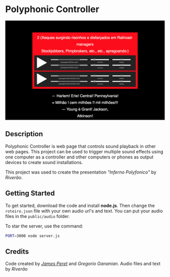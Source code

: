 # Polyphonic Controller

![UI](cover.png)

## Description

Polyphonic Controller is web page that controls sound playback in other web pages. This project can be used to trigger multiple sound effects using one computer as a controller and other computers or phones as output devices to create sound installations.

This project was used to create the presentation *"Inferno Polyfonico"* by *Riverão*.

## Getting Started

To get started, download the code and install **node.js**. Then change the ``roteiro.json`` file with your own audio url's and text. You can put your audio files in the ``public/audio`` folder.

To star the server, use the command:

```bash
PORT=3000 node server.js
```

## Credits

Code created by *[James Peret](http://jamesperet.com)* and *Gregorio Gananian*. Audio files and text by *Riverão*
